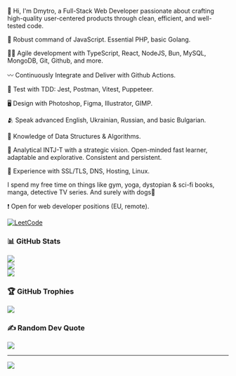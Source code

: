 👋 Hi, I'm Dmytro, a Full-Stack Web Developer passionate about crafting high-quality user-centered products through clean, efficient, and well-tested code.

🤟 Robust command of JavaScript. Essential PHP, basic Golang.

👨‍💻 Agile development with TypeScript, React, NodeJS, Bun, MySQL, MongoDB, Git, Github, and more.

〰️ Continuously Integrate and Deliver with Github Actions.

🧪 Test with TDD: Jest, Postman, Vitest, Puppeteer.

🖥 Design with Photoshop, Figma, Illustrator, GIMP.

🫂 Speak advanced English, Ukrainian, Russian, and basic Bulgarian.

💭 Knowledge of Data Structures & Algorithms.

🧠 Analytical INTJ-T with a strategic vision. Open-minded fast learner, adaptable and explorative. Consistent and persistent.

💼 Experience with SSL/TLS, DNS, Hosting, Linux.

I spend my free time on things like gym, yoga, dystopian & sci-fi books, manga, detective TV series. And surely with dogs🐾

❗️ Open for web developer positions (EU, remote).

[![LeetCode](https://leetcard.jacoblin.cool/dmltdev?theme=nord&font=Fira%20Code)](https://leetcode.com/dmltdev/)

### 📊 GitHub Stats
![](https://github-readme-stats.vercel.app/api?username=dmltdev&theme=dracula&hide_border=false&include_all_commits=false&count_private=false)<br/>
![](https://github-readme-streak-stats.herokuapp.com/?user=dmltdev&theme=dracula&hide_border=false)<br/>
![](https://github-readme-stats.vercel.app/api/top-langs/?username=dmltdev&theme=dracula&hide_border=false&include_all_commits=false&count_private=false&layout=compact)

### 🏆 GitHub Trophies
![](https://github-profile-trophy.vercel.app/?username=dmltdev&theme=dracula&no-frame=false&no-bg=true&margin-w=4)

### ✍️ Random Dev Quote
![](https://quotes-github-readme.vercel.app/api?type=horizontal&theme=tokyonight)

---
[![](https://visitcount.itsvg.in/api?id=dmltdev&icon=9&color=6)](https://visitcount.itsvg.in)

<!-- Proudly created with GPRM ( https://gprm.itsvg.in ) -->
